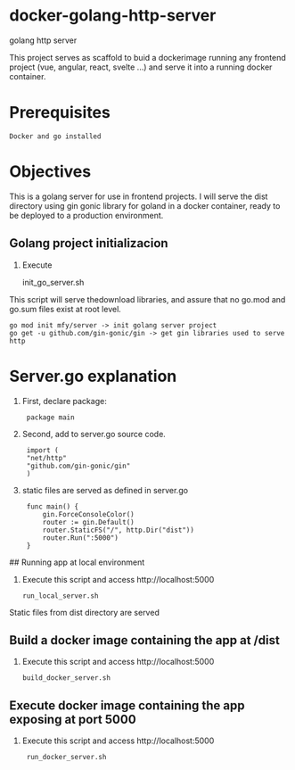 # docker-golang-http-server

golang http server

This project serves as scaffold to buid a dockerimage running any frontend project (vue, angular, react, svelte ...) and serve it into a running docker container.

# Prerequisites

    Docker and go installed 
# Objectives

This is a golang server for use in frontend projects. I will serve the dist directory using gin gonic library for goland in a docker container, ready to be deployed to a production environment.
## Golang project initializacion 

1. Execute 

    init_go_server.sh


This script will serve thedownload libraries, and assure that no go.mod and go.sum files exist at root level.

    go mod init mfy/server -> init golang server project
    go get -u github.com/gin-gonic/gin -> get gin libraries used to serve http

# Server.go explanation

1. First, declare package:

        package main

2. Second, add to server.go source code.

        import (
        "net/http"
        "github.com/gin-gonic/gin"
        )

3. static files are served as defined in server.go 

        func main() {
            gin.ForceConsoleColor()
            router := gin.Default()
            router.StaticFS("/", http.Dir("dist"))
            router.Run(":5000")
        }

## Running app at local environment

 1. Execute this script and access http://localhost:5000
 
        run_local_server.sh


Static files from dist directory are served
## Build a docker image containing the app at /dist

 1. Execute this script and access http://localhost:5000

        build_docker_server.sh


## Execute docker image containing the app exposing at port 5000

1. Execute this script and access http://localhost:5000

        run_docker_server.sh 


